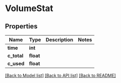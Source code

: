 # VolumeStat


## Properties

Name | Type | Description | Notes
------------ | ------------- | ------------- | -------------
**time** | **int** |  | 
**c_total** | **float** |  | 
**c_used** | **float** |  | 

[[Back to Model list]](../#documentation-for-models) [[Back to API list]](../#documentation-for-api-endpoints) [[Back to README]](../)


